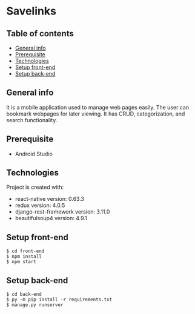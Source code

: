 # Savelinks


## Table of contents
* [General info](#general-info)
* [Prerequisite](#prerequisites)
* [Technologies](#technologies)
* [Setup front-end](#setup-front-end)
* [Setup back-end](#setup-back-end)

## General info
It is a mobile application used to manage web pages easily.  The user can bookmark webpages for later viewing.  It has CRUD, categorization, and search functionality.

## Prerequisite
* Android Studio

## Technologies
Project is created with:
* react-native version: 0.63.3
* redux version: 4.0.5
* django-rest-framework version: 3.11.0
* beautifulsoup4 version: 4.9.1

## Setup front-end
```
$ cd front-end
$ npm install
$ npm start
```

##  Setup back-end
```
$ cd back-end
$ py -m pip install -r requirements.txt
$ manage.py runserver
```
